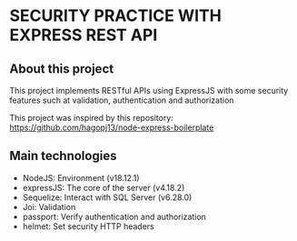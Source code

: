 # SECURITY PRACTICE WITH EXPRESS REST API

## About this project

This project implements RESTful APIs using ExpressJS with some security features such at validation, authentication and authorization

This project was inspired by this repository: https://github.com/hagopj13/node-express-boilerplate

## Main technologies

-   NodeJS: Environment (v18.12.1)
-   expressJS: The core of the server (v4.18.2)
-   Sequelize: Interact with SQL Server (v6.28.0)
-   Joi: Validation
-   passport: Verify authentication and authorization
-   helmet: Set security HTTP headers
